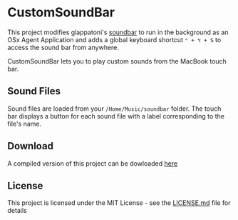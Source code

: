 # CustomSoundBar

This project modifies glappatoni's [soundbar](https://github.com/glappatoni/soundbar) to run in the background as an OSx Agent Application and adds a global keyboard shortcut `⌃ + ⌥ + S` to access the sound bar from anywhere.

CustomSoundBar lets you to play custom sounds from the MacBook touch bar.

## Sound Files

Sound files are loaded from your  `/Home/Music/soundbar`  folder. The touch bar displays a button for each sound file with a label corresponding to the file's name.

## Download

A compiled version of this project can be dowloaded [here](#)

## License

This project is licensed under the MIT License - see the [LICENSE.md](LICENSE.md) file for details
